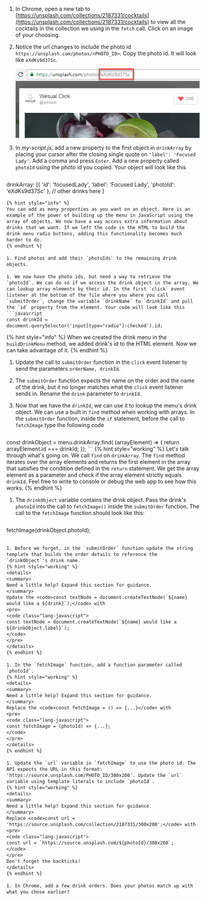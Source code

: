 1. In Chrome, open a new tab to [https://unsplash.com/collections/2187331/cocktails](https://unsplash.com/collections/2187331/cocktails) to view all the cocktails in the collection we using in the `fetch` call. Click on an image of your choosing. 

1. Notice the url changes to include the photo id `https://unsplash.com/photos/<PHOTO_ID>`. Copy the photo id. It will look like `eXdKs9d37Sc`.
   
   ![](images/photo-id.png)

1. In _my-script.js_, add a new property to the first object in `drinkArray` by placing your cursor after the closing single quote on `'label': 'Focused Lady'`. Add a comma and press `Enter`. Add a new property called `photoId` using the photo id you copied. Your object will look like this
   ```javascript
drinkArray: [{
      'id': 'focusedLady',
      'label': 'Focused Lady',
      'photoId': 'eXdKs9d37Sc'
},
// other drinks here
]
   ```
   {% hint style="info" %}
You can add as many properties as you want on an object. Here is an example of the power of building up the menu in JavaScript using the array of objects. We now have a way access extra information about drinks that we want. If we left the code in the HTML to build the drink menu radio buttons, adding this functionality becomes much harder to do.
   {% endhint %}

1. Find photos and add their `photoIds` to the remaining drink objects. 

1. We now have the photo ids, but need a way to retrieve the `photoId`. We can do so if we access the drink object in the array. We can lookup array elements by their id. In the first `click` event listener at the bottom of the file where you where you call `submitOrder`, change the variable `drinkName` to `drinkId` and pull the `id` property from the element. Your code will look like this
   ```javascript
const drinkId = document.querySelector('input[type="radio"]:checked').id;
   ```
   {% hint style="info" %}
When we created the drink menu in the `buildDrinkMenu` method, we added drink's id to the HTML element. Now we can take advantage of it.
   {% endhint %}

1. Update the call to `submitOrder` function in the `click` event listener to send the parameters `orderName, drinkId`.

1. The `submitOrder` function expects the name on the order and the name of the drink, but it no longer matches what the `click` event listener sends in. Rename the `drink` parameter to `drinkId`.

1. Now that we have the `drinkId`, we can use it to lookup the menu's drink object. We can use a built in `find` method when working with arrays. In the `submitOrder` function, inside the `if` statement, before the call to `fetchImage` type the following code
   ```javascript
const drinkObject = menu.drinkArray.find( (arrayElement) => { 
      return arrayElement.id === drinkId; 
});
    ```
   {% hint style="working" %}
Let's talk through what's going on. We call `find` on `drinkArray`. The `find` method iterates over the array elements and returns the first element in the array that satisfies the condition defined in the `return` statement. We get the array element as a parameter and check if the array element strictly equals `drinkId`. Feel free to write to console or debug the web app to see how this works.
   {% endhint %}

1. The `drinkObject` variable contains the drink object. Pass the drink's `photoId` into the call to `fetchImage()` inside the `submitOrder` function. The call to the `fetchImage` function should look like this:
   ```javascript
fetchImage(drinkObject.photoId);
   ```

1. Before we forget, in the `submitOrder` function update the string template that builds the order details to reference the `drinkObject`'s drink name. 
   {% hint style="working" %}
<details>
<summary>
Need a little help? Expand this section for guidance. 
</summary> 
Update the <code>const textNode = document.createTextNode(`${name} would like a ${drink}`);</code> with 
<pre>
<code class="lang-javascript">
const textNode = document.createTextNode(`${name} would like a ${drinkObject.label}`);
</code>
</pre>
</details>
   {% endhint %}

1. In the `fetchImage` function, add a function parameter called `photoId`.
   {% hint style="working" %}
<details>
<summary>
Need a little help? Expand this section for guidance. 
</summary> 
Replace the <code>const fetchImage = () => {...}</code> with 
<pre>
<code class="lang-javascript">
const fetchImage = (photoId) => {...}; 
</code>
</pre>
</details>
   {% endhint %}

1. Update the `url` variable in `fetchImage` to use the photo id. The API expects the URL in this format: 'https://source.unsplash.com/PHOTO_ID/300x200'. Update the `url` variable using template literals to include `photoId`.
   {% hint style="working" %}
<details>
<summary>
Need a little help? Expand this section for guidance. 
</summary> 
Replace <code>const url = 'https://source.unsplash.com/collection/2187331/300x200';</code> with 
<pre>
<code class="lang-javascript">
const url = `https://source.unsplash.com/${photoId}/300x200`;
</code>
</pre>
Don't forget the backticks!
</details>
   {% endhint %}

1. In Chrome, add a few drink orders. Does your photos match up with what you chose earlier?